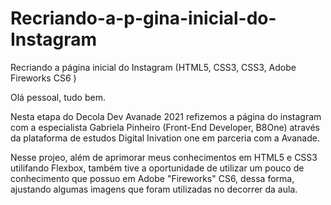 # Recriando-a-p-gina-inicial-do-Instagram
Recriando a página inicial do Instagram (HTML5, CSS3, CSS3, Adobe Fireworks CS6 )

Olá pessoal, tudo bem.

Nesta etapa do Decola Dev Avanade 2021 refizemos a página do instagram 
com a especialista Gabriela Pinheiro (Front-End Developer, B8One)
através da plataforma de estudos Digital Inivation one em parceria com 
a Avanade.

Nesse projeo, além de aprimorar meus conhecimentos em HTML5 e CSS3 utilifando Flexbox, também 
tive a oportunidade de utilizar um pouco de conhecimento que possuo em Adobe
"Fireworks" CS6, dessa forma, ajustando algumas imagens que foram utilizadas no
decorrer da aula.
